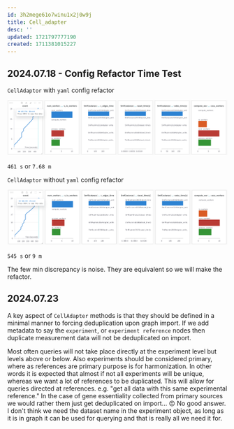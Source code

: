 ```yaml
---
id: 3h2mege61o7winu1x2j0w9j
title: Cell_adapter
desc: ''
updated: 1721797777190
created: 1711381015227
---
```


## 2024.07.18 - Config Refactor Time Test

`CellAdaptor` with `yaml` config refactor

![](./assets/images/torchcell.adapters.cell_adapter.md.cell-adaptor-with-yaml-config-refactor.png)

`461 s` or `7.68 m`

`CellAdaptor` without `yaml` config refactor

![](./assets/images/torchcell.adapters.cell_adapter.md.cell-adaptor-without-yaml-config-refactor.png)

`545 s` or `9 m`

The few min discrepancy is noise. They are equivalent so we will make the refactor.

## 2024.07.23

A key aspect of `CellAdapter` methods is that they should be defined in a minimal manner to forcing deduplication upon graph import. If we add metadata to say the `experiment`, or `experiment reference` nodes then duplicate measurement data will not be deduplicated on import.

Most often queries will not take place directly at the experiment level but levels above or below. Also experiments should be considered primary, where as references are primary purpose is for harmonization. In other words it is expected that almost if not all experiments will be unique, whereas we want a lot of references to be duplicated. This will allow for queries directed at references. e.g. "get all data with this same experimental reference." In the case of gene essentiality collected from primary sources we would rather them just get deduplicated on import... 😠 No good answer. I don't think we need the dataset name in the experiment object, as long as it is in graph it can be used for querying and that is really all we need it for.
